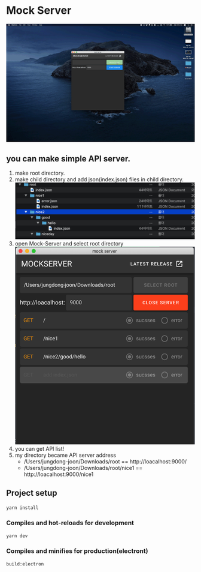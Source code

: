 # Mock Server 

![mock-manual](https://github.com/joon610/readMEImg/blob/master/mock-server/mock-manual.gif)


## you can make simple API server.

1. make root directory.
2. make child directory and add json(index.json) files in child directory.
![mock-directroy](https://github.com/joon610/readMEImg/blob/master/mock-server/mock-directory.png)
3. open Mock-Server and select root directory
![mock-server](https://github.com/joon610/readMEImg/blob/master/mock-server/mock-server.png)
4. you can get API list!
5. my directory became API server address  
    - /Users/jungdong-joon/Downloads/root        ==  http://loacalhost:9000/
    - /Users/jungdong-joon/Downloads/root/nice1  ==  http://loacalhost:9000/nice1

## Project setup
```
yarn install
```

### Compiles and hot-reloads for development
```
yarn dev
```

### Compiles and minifies for production(electront)
```
build:electron
```


